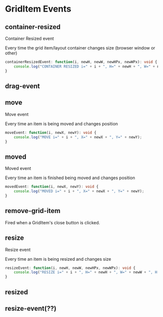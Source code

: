 # GridItem Events

## container-resized
Container Resized event

Every time the grid item/layout container changes size (browser window or other)

```typescript
containerResizedEvent: function(i, newH, newW, newHPx, newWPx): void {
    console.log("CONTAINER RESIZED i=" + i + ", H=" + newH + ", W=" + newW + ", H(px)=" + newHPx + ", W(px)=" + newWPx);
}
``` 


## drag-event

## move
Move event

Every time an item is being moved and changes position

```typescript
moveEvent: function(i, newX, newY): void {
    console.log("MOVE i=" + i + ", X=" + newX + ", Y=" + newY);
}
```

## moved
Moved event

Every time an item is finished being moved and changes position

```typescript
movedEvent: function(i, newX, newY): void {
    console.log("MOVED i=" + i + ", X=" + newX + ", Y=" + newY);
}
```


## remove-grid-item
Fired when a GridItem's close button is clicked.


## resize
Resize event

Every time an item is being resized and changes size

```typescript
resizeEvent: function(i, newH, newW, newHPx, newWPx): void {
    console.log("RESIZE i=" + i + ", H=" + newH + ", W=" + newW + ", H(px)=" + newHPx + ", W(px)=" + newWPx);
}
``` 

## resized

## resize-event(??)
